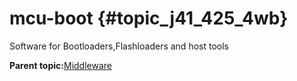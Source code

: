 # mcu-boot {#topic_j41_425_4wb}

Software for Bootloaders,Flashloaders and host tools

**Parent topic:**[Middleware](../topics/middleware.md)

